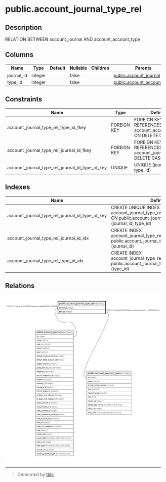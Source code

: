 # public.account_journal_type_rel

## Description

RELATION BETWEEN account_journal AND account_account_type

## Columns

| Name | Type | Default | Nullable | Children | Parents | Comment |
| ---- | ---- | ------- | -------- | -------- | ------- | ------- |
| journal_id | integer |  | false |  | [public.account_journal](public.account_journal.md) |  |
| type_id | integer |  | false |  | [public.account_account_type](public.account_account_type.md) |  |

## Constraints

| Name | Type | Definition |
| ---- | ---- | ---------- |
| account_journal_type_rel_type_id_fkey | FOREIGN KEY | FOREIGN KEY (type_id) REFERENCES account_account_type(id) ON DELETE CASCADE |
| account_journal_type_rel_journal_id_fkey | FOREIGN KEY | FOREIGN KEY (journal_id) REFERENCES account_journal(id) ON DELETE CASCADE |
| account_journal_type_rel_journal_id_type_id_key | UNIQUE | UNIQUE (journal_id, type_id) |

## Indexes

| Name | Definition |
| ---- | ---------- |
| account_journal_type_rel_journal_id_type_id_key | CREATE UNIQUE INDEX account_journal_type_rel_journal_id_type_id_key ON public.account_journal_type_rel USING btree (journal_id, type_id) |
| account_journal_type_rel_journal_id_idx | CREATE INDEX account_journal_type_rel_journal_id_idx ON public.account_journal_type_rel USING btree (journal_id) |
| account_journal_type_rel_type_id_idx | CREATE INDEX account_journal_type_rel_type_id_idx ON public.account_journal_type_rel USING btree (type_id) |

## Relations

![er](public.account_journal_type_rel.svg)

---

> Generated by [tbls](https://github.com/k1LoW/tbls)
